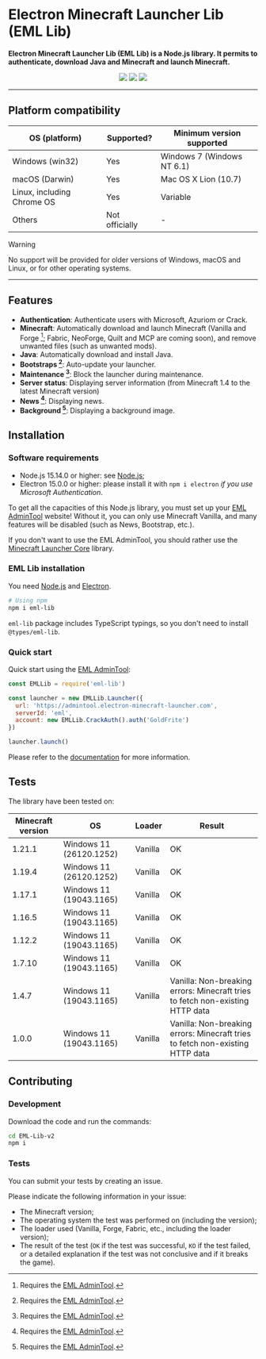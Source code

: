 # Electron Minecraft Launcher Lib (EML Lib)

**Electron Minecraft Launcher Lib (EML Lib) is a Node.js library. It permits to authenticate, download Java and Minecraft and launch Minecraft.**

[<p align="center"><img src="https://img.shields.io/badge/Discord-Electron_Minecraft_Launcher-5561e6?&style=for-the-badge">](https://discord.gg/YVB4k6HzAY)
[<img src="https://img.shields.io/badge/platforms-Windows%2C%20macOS%2C%20Linux-0077DA?style=for-the-badge&color=0077DA">](#platforms)
[<img src="https://img.shields.io/badge/version-2.0.0--alpha.1-orangered?style=for-the-badge&color=orangered">](package.json)</p>

---

## <span id="platforms">Platform compatibility</span>

| OS (platform)              | Supported?     | Minimum version supported  |
| -------------------------- | -------------- | -------------------------- |
| Windows (win32)            | Yes            | Windows 7 (Windows NT 6.1) |
| macOS (Darwin)             | Yes            | Mac OS X Lion (10.7)       |
| Linux, including Chrome OS | Yes            | Variable                   |
| Others                     | Not officially | -                          |

> [!WARNING]
> No support will be provided for older versions of Windows, macOS and Linux, or for other operating systems.

---

## Features

- **Authentication**: Authenticate users with Microsoft, Azuriom or Crack.
- **Minecraft**: Automatically download and launch Minecraft (Vanilla and Forge [^1]; Fabric, NeoForge, Quilt and MCP are coming soon), and remove unwanted files (such as unwanted mods).
- **Java**: Automatically download and install Java.
- **Bootstraps [^1]**: Auto-update your launcher.
- **Maintenance [^1]**: Block the launcher during maintenance.
- **Server status**: Displaying server information (from Minecraft 1.4 to the latest Minecraft version)
- **News [^1]**: Displaying news.
- **Background [^1]**: Displaying a background image.

## Installation

### Software requirements

- Node.js 15.14.0 or higher: see [Node.js](https://nodejs.org/);
- Electron 15.0.0 or higher: please install it with `npm i electron` _if you use Microsoft Authentication_.

To get all the capacities of this Node.js library, you must set up your [EML AdminTool](https://github.com/Electron-Minecraft-Launcher/EML-AdminTool-v2) website! Without it, you can only use Minecraft Vanilla, and many features will be disabled (such as News, Bootstrap, etc.).

If you don't want to use the EML AdminTool, you should rather use the [Minecraft Launcher Core](https://npmjs.com/package/minecraft-launcher-core) library.

### EML Lib installation

You need [Node.js](https://nodejs.org) and [Electron](https://electronjs.org).

```bash
# Using npm
npm i eml-lib
```

`eml-lib` package includes TypeScript typings, so you don't need to install `@types/eml-lib`.

### Quick start

Quick start using the [EML AdminTool](https://github.com/Electron-Minecraft-Launcher/EML-AdminTool-v2):

```javascript
const EMLLib = require('eml-lib')

const launcher = new EMLLib.Launcher({
  url: 'https://admintool.electron-minecraft-launcher.com',
  serverId: 'eml',
  account: new EMLLib.CrackAuth().auth('GoldFrite')
})

launcher.launch()
```

Please refer to the [documentation](https://github.com/Electrn-Minecraft-Launcher/EML-Lib-v2/wiki) for more information.

## Tests

The library have been tested on:

| Minecraft version | OS                      | Loader  | Result                                                                        |
| ----------------- | ----------------------- | ------- | ----------------------------------------------------------------------------- |
| 1.21.1            | Windows 11 (26120.1252) | Vanilla | OK                                                                            |
| 1.19.4            | Windows 11 (26120.1252) | Vanilla | OK                                                                            |
| 1.17.1            | Windows 11 (19043.1165) | Vanilla | OK                                                                            |
| 1.16.5            | Windows 11 (19043.1165) | Vanilla | OK                                                                            |
| 1.12.2            | Windows 11 (19043.1165) | Vanilla | OK                                                                            |
| 1.7.10            | Windows 11 (19043.1165) | Vanilla | OK                                                                            |
| 1.4.7             | Windows 11 (19043.1165) | Vanilla | Vanilla: Non-breaking errors: Minecraft tries to fetch non-existing HTTP data |
| 1.0.0             | Windows 11 (19043.1165) | Vanilla | Vanilla: Non-breaking errors: Minecraft tries to fetch non-existing HTTP data |

## Contributing

### Development

Download the code and run the commands:

```bash
cd EML-Lib-v2
npm i
```

### Tests

You can submit your tests by creating an issue.

Please indicate the following information in your issue:

- The Minecraft version;
- The operating system the test was performed on (including the version);
- The loader used (Vanilla, Forge, Fabric, etc., including the loader version);
- The result of the test (`OK` if the test was successful, `KO` if the test failed, or a detailed explanation if the test was not conclusive and if it breaks the game).

[^1]: Requires the [EML AdminTool](https://github.com/Electron-Minecraft-Launcher/EML-AdminTool-v2).

